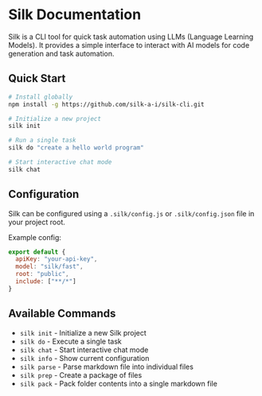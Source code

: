 # Silk Documentation

Silk is a CLI tool for quick task automation using LLMs (Language Learning Models). It provides a simple interface to interact with AI models for code generation and task automation.

## Quick Start

```bash
# Install globally
npm install -g https://github.com/silk-a-i/silk-cli.git

# Initialize a new project
silk init

# Run a single task
silk do "create a hello world program"

# Start interactive chat mode
silk chat
```

## Configuration

Silk can be configured using a `.silk/config.js` or `.silk/config.json` file in your project root.

Example config:
```js
export default {
  apiKey: "your-api-key",
  model: "silk/fast",
  root: "public",
  include: ["**/*"]
}
```

## Available Commands

- `silk init` - Initialize a new Silk project
- `silk do` - Execute a single task
- `silk chat` - Start interactive chat mode
- `silk info` - Show current configuration
- `silk parse` - Parse markdown file into individual files
- `silk prep` - Create a package of files
- `silk pack` - Pack folder contents into a single markdown file
